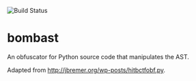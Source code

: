 ![Build Status](https://github.com/brianhou/bombast/workflows/tests/badge.svg)

bombast
=======

An obfuscator for Python source code that manipulates the AST.

Adapted from http://jbremer.org/wp-posts/hitbctfobf.py.
